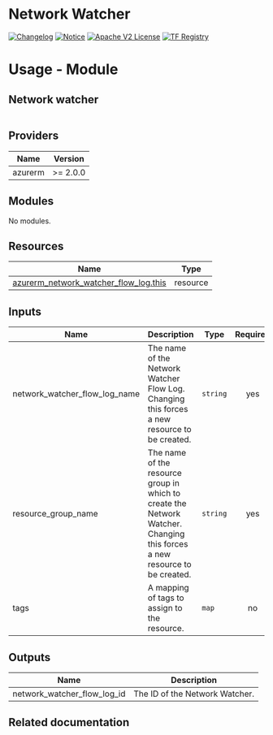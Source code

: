 <!-- BEGIN_TF_DOCS -->
 # Network Watcher
[![Changelog](https://img.shields.io/badge/changelog-release-green.svg)](https://github.com/sironite/terraform-azurerm-network_watcher_flow_log/releases) [![Notice](https://img.shields.io/badge/notice-copyright-yellow.svg)](NOTICE) [![Apache V2 License](https://img.shields.io/badge/license-Apache%20V2-orange.svg)](LICENSE) [![TF Registry](https://img.shields.io/badge/terraform-registry-blue.svg)](https://registry.terraform.io/providers/hashicorp/azurerm/latest/docs/resources/network_watcher_flow_log)

# Usage - Module

## Network watcher
```hcl

```

## Providers

| Name | Version |
|------|---------|
| azurerm | >= 2.0.0 |

## Modules

No modules.

## Resources

| Name | Type |
|------|------|
| [azurerm_network_watcher_flow_log.this](https://registry.terraform.io/providers/hashicorp/azurerm/latest/docs/resources/network_watcher_flow_log) | resource |

## Inputs

| Name | Description | Type | Required |
|------|-------------|------|:--------:|
| network\_watcher\_flow\_log\_name | The name of the Network Watcher Flow Log. Changing this forces a new resource to be created. | `string` | yes |
| resource\_group\_name | The name of the resource group in which to create the Network Watcher. Changing this forces a new resource to be created. | `string` | yes |
| tags | A mapping of tags to assign to the resource. | `map` | no |

## Outputs

| Name | Description |
|------|-------------|
| network\_watcher\_flow\_log\_id | The ID of the Network Watcher. |

## Related documentation
<!-- END_TF_DOCS -->